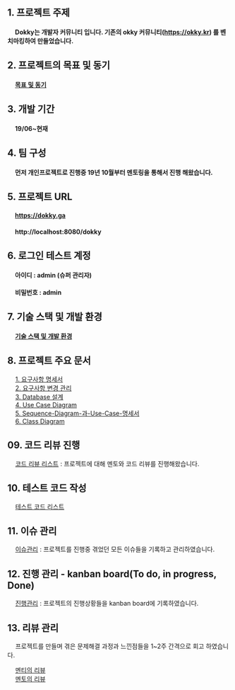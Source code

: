 ## 1. 프로젝트 주제

#### &emsp; Dokky는 개발자 커뮤니티 입니다. 기존의 okky 커뮤니티(https://okky.kr) 를 벤치마킹하여 만들었습니다.

## 2. 프로젝트의 목표 및 동기

#### &emsp; [목표 및 동기](https://github.com/ytw9699/Dokky/blob/master/dokky/documents/%EA%B8%B0%ED%83%80%EB%AC%B8%EC%84%9C%EB%93%A4/%ED%94%84%EB%A1%9C%EC%A0%9D%ED%8A%B8%EC%9D%98-%EB%AA%A9%ED%91%9C-%EB%B0%8F-%EB%8F%99%EA%B8%B0.md) 

## 3. 개발 기간

#### &emsp; 19/06~현재

## 4. 팀 구성

#### &emsp; 먼저 개인프로젝트로 진행중 19년 10월부터 멘토링을 통해서 진행 해왔습니다.

## 5. 프로젝트 URL

#### &emsp; https://dokky.ga
#### &emsp; http://localhost:8080/dokky

## 6. 로그인 테스트 계정

#### &emsp; 아이디 : admin (슈퍼 관리자)
#### &emsp; 비밀번호 : admin

## 7. 기술 스택 및 개발 환경
#### &emsp; [기술 스택 및 개발 환경](https://github.com/ytw9699/Dokky/blob/master/dokky/documents/%EA%B8%B0%ED%83%80%EB%AC%B8%EC%84%9C%EB%93%A4/%EA%B8%B0%EC%88%A0-%EC%8A%A4%ED%83%9D-%EB%B0%8F-%EA%B0%9C%EB%B0%9C-%ED%99%98%EA%B2%BD.md)

## 8. 프로젝트 주요 문서

&emsp; [1. 요구사항 명세서](https://github.com/ytw9699/Dokky/blob/master/dokky/documents/%EA%B8%B0%ED%83%80%EB%AC%B8%EC%84%9C%EB%93%A4/%EC%9A%94%EA%B5%AC%EC%82%AC%ED%95%AD-%EB%AA%85%EC%84%B8%EC%84%9C.md)  
&emsp; [2. 요구사항 변경 관리](https://github.com/ytw9699/Dokky/tree/master/dokky/documents/%EA%B8%B0%ED%83%80%EB%AC%B8%EC%84%9C%EB%93%A4/%EC%9A%94%EA%B5%AC%EC%82%AC%ED%95%AD_%EB%B3%80%EA%B2%BD%EA%B4%80%EB%A6%AC)  
&emsp; [3. Database 설계](https://github.com/ytw9699/Dokky/blob/master/dokky/documents/%EA%B8%B0%ED%83%80%EB%AC%B8%EC%84%9C%EB%93%A4/DB%EC%84%A4%EA%B3%84.md)     
&emsp; [4. Use Case Diagram ](https://github.com/ytw9699/Dokky/blob/master/dokky/documents/%EA%B8%B0%ED%83%80%EB%AC%B8%EC%84%9C%EB%93%A4/Use%20Case%20Diagram.md)   
&emsp; [5. Sequence-Diagram-과-Use-Case-명세서 ](https://github.com/ytw9699/Dokky/blob/master/dokky/documents/%EA%B8%B0%ED%83%80%EB%AC%B8%EC%84%9C%EB%93%A4/Sequence-Diagram-%EA%B3%BC-Use-Case-%EB%AA%85%EC%84%B8%EC%84%9C.md)  
&emsp; [6. Class Diagram](https://github.com/ytw9699/Dokky/wiki/%EC%9A%94%EA%B5%AC%EC%82%AC%ED%95%AD-%EB%B3%80%EA%B2%BD-%EA%B4%80%EB%A6%AC)  



## 09. 코드 리뷰 진행

&emsp; [코드 리뷰 리스트](https://github.com/ytw9699/Dokky/blob/master/dokky/documents/%EA%B8%B0%ED%83%80%EB%AC%B8%EC%84%9C%EB%93%A4/%EC%BD%94%EB%93%9C%EB%A6%AC%EB%B7%B0-%EB%A6%AC%EC%8A%A4%ED%8A%B8.md) : 프로젝트에 대해 멘토와 코드 리뷰를 진행해왔습니다.

## 10. 테스트 코드 작성

&emsp; [테스트 코드 리스트](https://github.com/ytw9699/Dokky/blob/master/dokky/documents/%EA%B8%B0%ED%83%80%EB%AC%B8%EC%84%9C%EB%93%A4/%ED%85%8C%EC%8A%A4%ED%8A%B8-%EC%BD%94%EB%93%9C-%EB%A6%AC%EC%8A%A4%ED%8A%B8.md) 

## 11. 이슈 관리
&emsp; [이슈관리](https://github.com/ytw9699/Dokky/issues) : 프로젝트를 진행중 겪었던 모든 이슈들을 기록하고 관리하였습니다.  
			
## 12. 진행 관리 - kanban board(To do, in progress, Done) 

&emsp; [진행관리](https://github.com/ytw9699/Dokky/projects/3) : 프로젝트의 진행상황들을 kanban board에 기록하였습니다.  

## 13. 리뷰 관리

&emsp; 프로젝트를 만들며 겪은 문제해결 과정과 느낀점들을 1~2주 간격으로 회고 하였습니다.

&emsp; [멘티의 리뷰](https://github.com/ytw9699/Dokky/tree/master/dokky/documents/review_Of_mentee)   
&emsp; [멘토의 리뷰](https://github.com/ytw9699/Dokky/tree/master/dokky/documents/review_Of_mentor)
			


